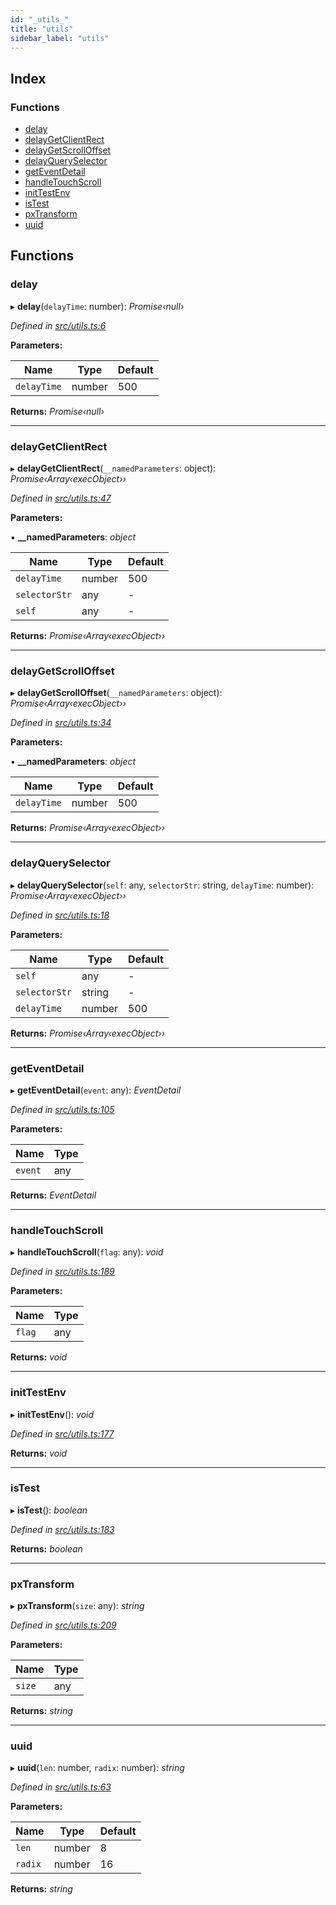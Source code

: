 ```yaml
---
id: "_utils_"
title: "utils"
sidebar_label: "utils"
---
```


## Index

### Functions

* [delay](_utils_.md#delay)
* [delayGetClientRect](_utils_.md#delaygetclientrect)
* [delayGetScrollOffset](_utils_.md#delaygetscrolloffset)
* [delayQuerySelector](_utils_.md#delayqueryselector)
* [getEventDetail](_utils_.md#geteventdetail)
* [handleTouchScroll](_utils_.md#handletouchscroll)
* [initTestEnv](_utils_.md#inittestenv)
* [isTest](_utils_.md#istest)
* [pxTransform](_utils_.md#pxtransform)
* [uuid](_utils_.md#uuid)

## Functions

###  delay

▸ **delay**(`delayTime`: number): *Promise‹null›*

*Defined in [src/utils.ts:6](https://github.com/tarojsx/ui/blob/bc31158/src/utils.ts#L6)*

**Parameters:**

Name | Type | Default |
------ | ------ | ------ |
`delayTime` | number | 500 |

**Returns:** *Promise‹null›*

___

###  delayGetClientRect

▸ **delayGetClientRect**(`__namedParameters`: object): *Promise‹Array‹execObject››*

*Defined in [src/utils.ts:47](https://github.com/tarojsx/ui/blob/bc31158/src/utils.ts#L47)*

**Parameters:**

▪ **__namedParameters**: *object*

Name | Type | Default |
------ | ------ | ------ |
`delayTime` | number | 500 |
`selectorStr` | any | - |
`self` | any | - |

**Returns:** *Promise‹Array‹execObject››*

___

###  delayGetScrollOffset

▸ **delayGetScrollOffset**(`__namedParameters`: object): *Promise‹Array‹execObject››*

*Defined in [src/utils.ts:34](https://github.com/tarojsx/ui/blob/bc31158/src/utils.ts#L34)*

**Parameters:**

▪ **__namedParameters**: *object*

Name | Type | Default |
------ | ------ | ------ |
`delayTime` | number | 500 |

**Returns:** *Promise‹Array‹execObject››*

___

###  delayQuerySelector

▸ **delayQuerySelector**(`self`: any, `selectorStr`: string, `delayTime`: number): *Promise‹Array‹execObject››*

*Defined in [src/utils.ts:18](https://github.com/tarojsx/ui/blob/bc31158/src/utils.ts#L18)*

**Parameters:**

Name | Type | Default |
------ | ------ | ------ |
`self` | any | - |
`selectorStr` | string | - |
`delayTime` | number | 500 |

**Returns:** *Promise‹Array‹execObject››*

___

###  getEventDetail

▸ **getEventDetail**(`event`: any): *EventDetail*

*Defined in [src/utils.ts:105](https://github.com/tarojsx/ui/blob/bc31158/src/utils.ts#L105)*

**Parameters:**

Name | Type |
------ | ------ |
`event` | any |

**Returns:** *EventDetail*

___

###  handleTouchScroll

▸ **handleTouchScroll**(`flag`: any): *void*

*Defined in [src/utils.ts:189](https://github.com/tarojsx/ui/blob/bc31158/src/utils.ts#L189)*

**Parameters:**

Name | Type |
------ | ------ |
`flag` | any |

**Returns:** *void*

___

###  initTestEnv

▸ **initTestEnv**(): *void*

*Defined in [src/utils.ts:177](https://github.com/tarojsx/ui/blob/bc31158/src/utils.ts#L177)*

**Returns:** *void*

___

###  isTest

▸ **isTest**(): *boolean*

*Defined in [src/utils.ts:183](https://github.com/tarojsx/ui/blob/bc31158/src/utils.ts#L183)*

**Returns:** *boolean*

___

###  pxTransform

▸ **pxTransform**(`size`: any): *string*

*Defined in [src/utils.ts:209](https://github.com/tarojsx/ui/blob/bc31158/src/utils.ts#L209)*

**Parameters:**

Name | Type |
------ | ------ |
`size` | any |

**Returns:** *string*

___

###  uuid

▸ **uuid**(`len`: number, `radix`: number): *string*

*Defined in [src/utils.ts:63](https://github.com/tarojsx/ui/blob/bc31158/src/utils.ts#L63)*

**Parameters:**

Name | Type | Default |
------ | ------ | ------ |
`len` | number | 8 |
`radix` | number | 16 |

**Returns:** *string*
